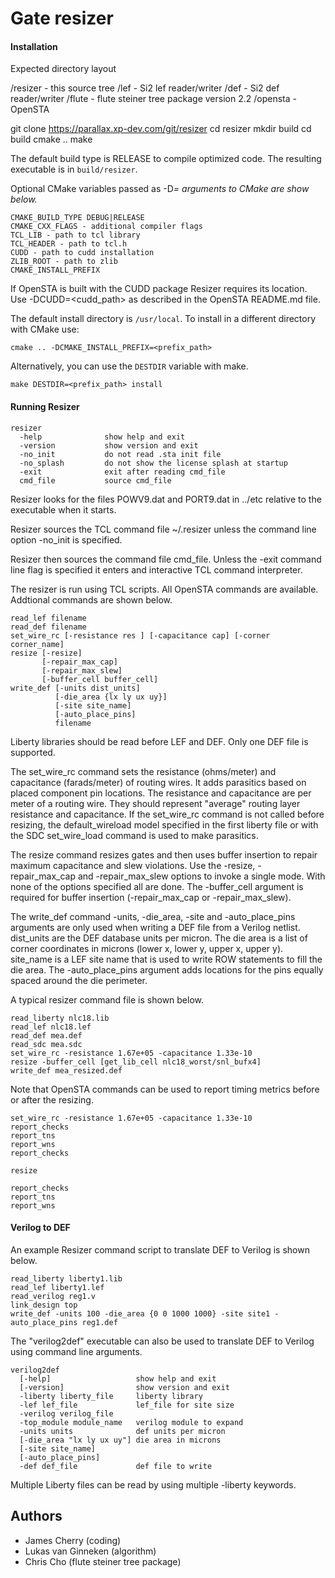 # Gate resizer

#### Installation

Expected directory layout

/resizer - this source tree
/lef - Si2 lef reader/writer
/def - Si2 def reader/writer
/flute - flute steiner tree package version 2.2
/opensta - OpenSTA

git clone https://parallax.xp-dev.com/git/resizer
cd resizer
mkdir build
cd build
cmake ..
make

The default build type is RELEASE to compile optimized code.
The resulting executable is in `build/resizer`.

Optional CMake variables passed as -D<var>=<value> arguments to CMake are show below.

```
CMAKE_BUILD_TYPE DEBUG|RELEASE
CMAKE_CXX_FLAGS - additional compiler flags
TCL_LIB - path to tcl library
TCL_HEADER - path to tcl.h
CUDD - path to cudd installation
ZLIB_ROOT - path to zlib
CMAKE_INSTALL_PREFIX
```

If OpenSTA is built with the CUDD package Resizer requires its location.
Use -DCUDD=<cudd_path> as described in the OpenSTA README.md file.

The default install directory is `/usr/local`.
To install in a different directory with CMake use:

```
cmake .. -DCMAKE_INSTALL_PREFIX=<prefix_path>
```

Alternatively, you can use the `DESTDIR` variable with make.

```
make DESTDIR=<prefix_path> install
```

#### Running Resizer

```
resizer
  -help              show help and exit
  -version           show version and exit
  -no_init           do not read .sta init file
  -no_splash         do not show the license splash at startup
  -exit              exit after reading cmd_file
  cmd_file           source cmd_file
```

Resizer looks for the files POWV9.dat and PORT9.dat in ../etc relative
to the executable when it starts.

Resizer sources the TCL command file ~/.resizer unless the command
line option -no_init is specified.

Resizer then sources the command file cmd_file. Unless the -exit
command line flag is specified it enters and interactive TCL command
interpreter.

The resizer is run using TCL scripts. All OpenSTA commands are available.
Addtional commands are shown below.

```
read_lef filename
read_def filename
set_wire_rc [-resistance res ] [-capacitance cap] [-corner corner_name]
resize [-resize]
       [-repair_max_cap]
       [-repair_max_slew]
       [-buffer_cell buffer_cell]
write_def [-units dist_units]
          [-die_area {lx ly ux uy}]
          [-site site_name]
          [-auto_place_pins]
          filename
```

Liberty libraries should be read before LEF and DEF. Only one DEF file
is supported.

The set_wire_rc command sets the resistance (ohms/meter) and
capacitance (farads/meter) of routing wires. It adds parasitics based
on placed component pin locations. The resistance and capacitance are
per meter of a routing wire. They should represent "average" routing
layer resistance and capacitance. If the set_wire_rc command is not
called before resizing, the default_wireload model specified in the
first liberty file or with the SDC set_wire_load command is used to
make parasitics.

The resize command resizes gates and then uses buffer insertion to
repair maximum capacitance and slew violations. Use the -resize,
-repair_max_cap and -repair_max_slew options to invoke a single
mode. With none of the options specified all are done. The
-buffer_cell argument is required for buffer insertion
(-repair_max_cap or -repair_max_slew).

The write_def command -units, -die_area, -site and -auto_place_pins
arguments are only used when writing a DEF file from a Verilog
netlist. dist_units are the DEF database units per micron. The die
area is a list of corner coordinates in microns (lower x, lower y,
upper x, upper y). site_name is a LEF site name that is used to write
ROW statements to fill the die area.  The -auto_place_pins argument
adds locations for the pins equally spaced around the die perimeter.

A typical resizer command file is shown below.

```
read_liberty nlc18.lib
read_lef nlc18.lef
read_def mea.def
read_sdc mea.sdc
set_wire_rc -resistance 1.67e+05 -capacitance 1.33e-10
resize -buffer_cell [get_lib_cell nlc18_worst/snl_bufx4]
write_def mea_resized.def
```

Note that OpenSTA commands can be used to report timing metrics before
or after the resizing.

```
set_wire_rc -resistance 1.67e+05 -capacitance 1.33e-10
report_checks
report_tns
report_wns
report_checks

resize

report_checks
report_tns
report_wns
```

#### Verilog to DEF

An example Resizer command script to translate DEF to Verilog is shown
below.

```
read_liberty liberty1.lib
read_lef liberty1.lef
read_verilog reg1.v
link_design top
write_def -units 100 -die_area {0 0 1000 1000} -site site1 -auto_place_pins reg1.def
```

The "verilog2def" executable can also be used to translate DEF to
Verilog using command line arguments.

```
verilog2def
  [-help]                   show help and exit
  [-version]                show version and exit
  -liberty liberty_file     liberty library
  -lef lef_file             lef_file for site size
  -verilog verilog_file     
  -top_module module_name   verilog module to expand
  -units units              def units per micron
  [-die_area "lx ly ux uy"] die area in microns
  [-site site_name]         
  [-auto_place_pins]        
  -def def_file             def file to write
```

Multiple Liberty files can be read by using multiple -liberty keywords.

## Authors

* James Cherry (coding)
* Lukas van Ginneken (algorithm)
* Chris Cho (flute steiner tree package)
